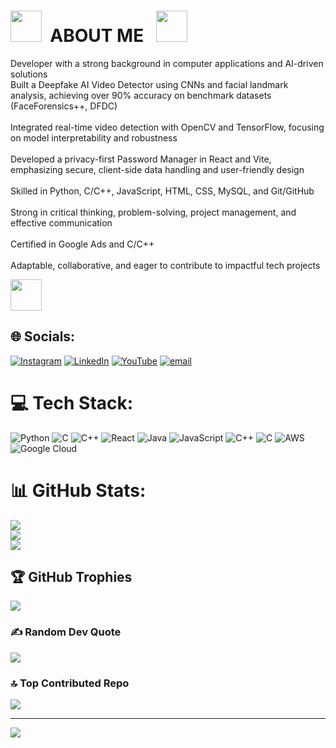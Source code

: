 # <img src="https://user-images.githubusercontent.com/74038190/213844263-a8897a51-32f4-4b3b-b5c2-e1528b89f6f3.png" width="50px" /> &nbsp;ABOUT ME &nbsp; <img src="https://user-images.githubusercontent.com/74038190/213844263-a8897a51-32f4-4b3b-b5c2-e1528b89f6f3.png" width="50px" />
Developer with a strong background in computer applications and AI-driven solutions<br>Built a Deepfake AI Video Detector using CNNs and facial landmark analysis, achieving over 90% accuracy on benchmark datasets (FaceForensics++, DFDC)<br><br>Integrated real-time video detection with OpenCV and TensorFlow, focusing on model interpretability and robustness<br><br>Developed a privacy-first Password Manager in React and Vite, emphasizing secure, client-side data handling and user-friendly design<br><br>Skilled in Python, C/C++, JavaScript, HTML, CSS, MySQL, and Git/GitHub<br><br>Strong in critical thinking, problem-solving, project management, and effective communication<br><br>Certified in Google Ads and C/C++<br><br>Adaptable, collaborative, and eager to contribute to impactful tech projects<br>

<img src="https://media2.giphy.com/media/v1.Y2lkPTc5MGI3NjExeGJuNzl5a2s0bWU4cGR6bXhyaDUzZ3N3amxzcXhmeWRnbHpnZGNkcyZlcD12MV9naWZzX3NlYXJjaCZjdD1n/MeJgB3yMMwIaHmKD4z/200.webp" width="50px" />

## 🌐 Socials:
[![Instagram](https://img.shields.io/badge/Instagram-%23E4405F.svg?logo=Instagram&logoColor=white)](https://instagram.com/pradhumnharne._) [![LinkedIn](https://img.shields.io/badge/LinkedIn-%230077B5.svg?logo=linkedin&logoColor=white)](https://linkedin.com/in/https://www.linkedin.com/in/pradhumn-harne-66259b305?utm_source=share&utm_campaign=share_via&utm_content=profile&utm_medium=android_app) [![YouTube](https://img.shields.io/badge/YouTube-%23FF0000.svg?logo=YouTube&logoColor=white)](https://youtube.com/@https://youtube.com/@pradhumnharne3109?si=HrZGWJNKiXlPeIVv) [![email](https://img.shields.io/badge/Email-D14836?logo=gmail&logoColor=white)](mailto:pradhumnharne27@gmail.com) 

# 💻 Tech Stack:
![Python](https://img.shields.io/badge/python-3670A0?style=for-the-badge&logo=python&logoColor=ffdd54) ![C](https://img.shields.io/badge/c-%2300599C.svg?style=for-the-badge&logo=c&logoColor=white) ![C++](https://img.shields.io/badge/c++-%2300599C.svg?style=for-the-badge&logo=c%2B%2B&logoColor=white) ![React](https://img.shields.io/badge/react-%2320232a.svg?style=for-the-badge&logo=react&logoColor=%2361DAFB) ![Java](https://img.shields.io/badge/java-%23ED8B00.svg?style=for-the-badge&logo=openjdk&logoColor=white) ![JavaScript](https://img.shields.io/badge/javascript-%23323330.svg?style=for-the-badge&logo=javascript&logoColor=%23F7DF1E) ![C++](https://img.shields.io/badge/c++-%2300599C.svg?style=for-the-badge&logo=c%2B%2B&logoColor=white) ![C](https://img.shields.io/badge/c-%2300599C.svg?style=for-the-badge&logo=c&logoColor=white) ![AWS](https://img.shields.io/badge/AWS-%23FF9900.svg?style=for-the-badge&logo=amazon-aws&logoColor=white) ![Google Cloud](https://img.shields.io/badge/GoogleCloud-%234285F4.svg?style=for-the-badge&logo=google-cloud&logoColor=white)
# 📊 GitHub Stats:
![](https://github-readme-stats.vercel.app/api?username=Pradhumnharne&theme=darcula&hide_border=false&include_all_commits=false&count_private=false)<br/>
![](https://nirzak-streak-stats.vercel.app/?user=Pradhumnharne&theme=darcula&hide_border=false)<br/>
![](https://github-readme-stats.vercel.app/api/top-langs/?username=Pradhumnharne&theme=darcula&hide_border=false&include_all_commits=false&count_private=false&layout=compact)

## 🏆 GitHub Trophies
![](https://github-profile-trophy.vercel.app/?username=Pradhumnharne&theme=dracula&no-frame=false&no-bg=false&margin-w=4)

### ✍️ Random Dev Quote
![](https://quotes-github-readme.vercel.app/api?type=horizontal&theme=radical)

### 🔝 Top Contributed Repo
![](https://github-contributor-stats.vercel.app/api?username=Pradhumnharne&limit=5&theme=dark&combine_all_yearly_contributions=true)

---
[![](https://visitcount.itsvg.in/api?id=Pradhumnharne&icon=0&color=0)](https://visitcount.itsvg.in)

<!-- Proudly created with GPRM ( https://gprm.itsvg.in ) -->
